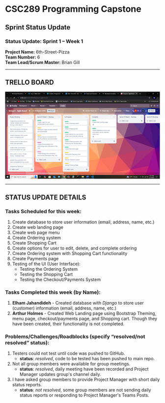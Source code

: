 # CSC289 Programming Capstone
## Sprint Status Update

### Status Update: Sprint 1 – Week 1

**Project Name:** 6th-Street-Pizza  
**Team Number:** 6   
**Team Lead/Scrum Master:** Brian Gill  

---

## TRELLO BOARD
![Trello Board Screenshot](https://github.com/bjgill33/6th-Street-Pizza/blob/gill-working_branch/Group_6-Agile_Sprint_1_Week_1.png)

---

## STATUS UPDATE DETAILS

### Tasks Scheduled for this week:
1. Create database to store user information (email, address, name, etc.)  
2. Create web landing page 
3. Create web page menu
4. Create Ordering system
5. Create Shopping Cart
6. Create options for user to edit, delete, and complete ordering
7. Create Ordering system with Shopping Cart functionality
8. Create Payments page
9. Testing of the UI (User Interface):
    - Testing the Ordering System
    - Testing the Shopping Cart
    - Testing the Checkout/Payments System   

### Tasks Completed this week (by Name):
1. **Elham Jahandideh** - Created database with *Django* to store user (customer) information (email, address, name, etc.)  
2. **Arthur Holmes** - Created Web Landing page using Bootstrap Theming, menu page, checkout/payments page, and Shopping cart.  Though they have been created, their functionality is not completed.    
 


### Problems/Challenges/Roadblocks (specify “resolved/not resolved” status):
1. Testers could not test until code was pushed to GitHub.
   + **status**: *resolved*, code to be tested has been pushed to main repo.
3. Not all group members were available for group meetings.
   + **status**: *resolved*, daily meeting have been recorded and Project Manager updates group's channel daily.  
5. I have asked group members to provide Project Manager with short daily status reports.
   + **status**: *not resolved*, some group members are not sending daily status reports or responding to Project Manager's Teams Posts.     

